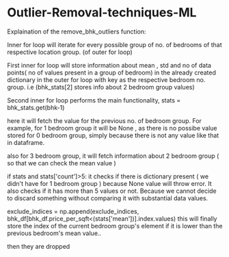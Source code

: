 # Outlier-Removal-techniques-ML


Explaination of the remove_bhk_outliers function:

Inner for loop will iterate for every possible group of no. of bedrooms of that respective  location group. (of outer for loop)


First inner for loop will store information about mean , std and no of data points( no of values present in a group of bedroom) in the already created dictionary in the outer for loop with key as the respective bedroom no. group. i.e (bhk_stats[2] stores info about 2 bedroom group values)


Second inner for loop performs the main functionality,
stats = bhk_stats.get(bhk-1)


here it will fetch the value for the previous no. of bedroom group.
For example, for 1 bedroom group it will be None , as there is no possibe value stored for 0 bedroom group, simply because there is not any value like that in dataframe.


also for 3 bedroom group, it will fetch information about 2 bedroom group ( so that we can check the mean value )


if stats and stats['count']>5:
it checks if there is dictionary present ( we didn't have for 1 bedroom group ) because None value will throw error. It also checks if it has more than 5 values or not. Because we cannot decide to discard something without comparing it with substantial data values.


exclude_indices = np.append(exclude_indices, bhk_df[bhk_df.price_per_sqft<(stats['mean'])].index.values)
this will finally store the index of the current bedroom group's element if it is lower than the previous bedroom's mean value..


then they are dropped
